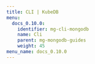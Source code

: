 ```yaml
---
title: CLI | KubeDB
menu:
  docs_0.10.0:
    identifier: mg-cli-mongodb
    name: Cli
    parent: mg-mongodb-guides
    weight: 45
menu_name: docs_0.10.0
---
```


